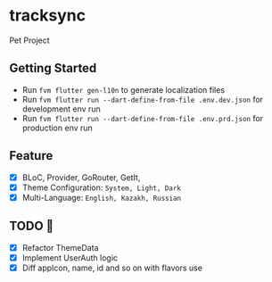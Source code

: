 # tracksync

Pet Project
## Getting Started

- Run `fvm flutter gen-l10n` to generate localization files
- Run `fvm flutter run --dart-define-from-file .env.dev.json` for development env run
- Run `fvm flutter run --dart-define-from-file .env.prd.json` for production env run

## Feature

- [x] BLoC, Provider, GoRouter, GetIt,
- [x] Theme Configuration: `System, Light, Dark`
- [x] Multi-Language: `English, Kazakh, Russian`

## TODO 📝

- [x] Refactor ThemeData
- [x] Implement UserAuth logic
- [x] Diff appIcon, name, id and so on with flavors use